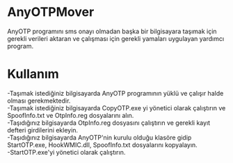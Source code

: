 # AnyOTPMover
AnyOTP programını sms onayı olmadan başka bir bilgisayara taşımak için gerekli verileri aktaran ve çalışması için gerekli yamaları uygulayan yardımcı program.

# Kullanım
-Taşımak istediğiniz bilgisayarda AnyOTP programının yüklü ve çalışır halde olması gerekmektedir.  
-Taşımak istediğiniz bilgisayarda CopyOTP.exe yi yönetici olarak çalıştırın ve SpoofInfo.txt ve OtpInfo.reg dosyalarını alın.  
-Taşıdığınız bilgisayarda OtpInfo.reg dosyasını çalıştırın ve gerekli kayıt defteri girdilerini ekleyin.  
-Taşıdığınız bilgisayarda AnyOTP'nin kurulu olduğu klasöre gidip StartOTP.exe, HookWMIC.dll, SpoofInfo.txt dosyalarını kopyalayın.  
-StartOTP.exe'yi yönetici olarak çalıştırın.

